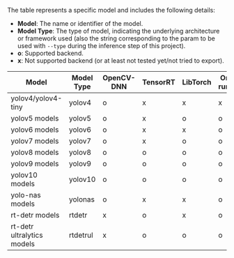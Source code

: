 
The table represents a specific model and includes the following details:

- **Model**: The name or identifier of the model.
- **Model Type**: The type of model, indicating the underlying architecture or framework used (also the string corresponding to the param to be used with ``--type`` during the inference step of this project).
- **o**: Supported backend.
- **x**: Not supported backend (or at least not tested yet/not tried to export).


| Model                                              | Model Type | OpenCV-DNN | TensorRT | LibTorch | Onnx-runtime  | OpenVino |
|----------------------------------------------------|------------|------------|----------|----------|--------------|-----------|
| yolov4/yolov4-tiny                                 | yolov4     | o          | x        | x        | x            | x         |
| yolov5 models                                      | yolov5     | o          | x        | o        | o            | o         |
| yolov6 models                                      | yolov6     | o          | x        | x        | o            | x         |
| yolov7 models                                      | yolov7     | o          | x        | o        | o            | x         |
| yolov8 models                                      | yolov8     | o          | o        | o        | o            | o         |
| yolov9 models                                      | yolov9     | o          | o        | o        | o            | x         |
| yolov10 models                                     | yolov10    | o          | o        | o        | o            | x         |
| yolo-nas models                                    | yolonas    | o          | x        | x        | o            | x         |
| rt-detr models                                     | rtdetr     | x          | o        | x        | o            | x         |
| rt-detr ultralytics models                         | rtdetrul   | x          | o        | o        | o            | x         |
